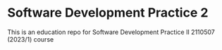 # Software Development Practice 2
This is an education repo for Software Development Practice II 2110507 (2023/1) course
